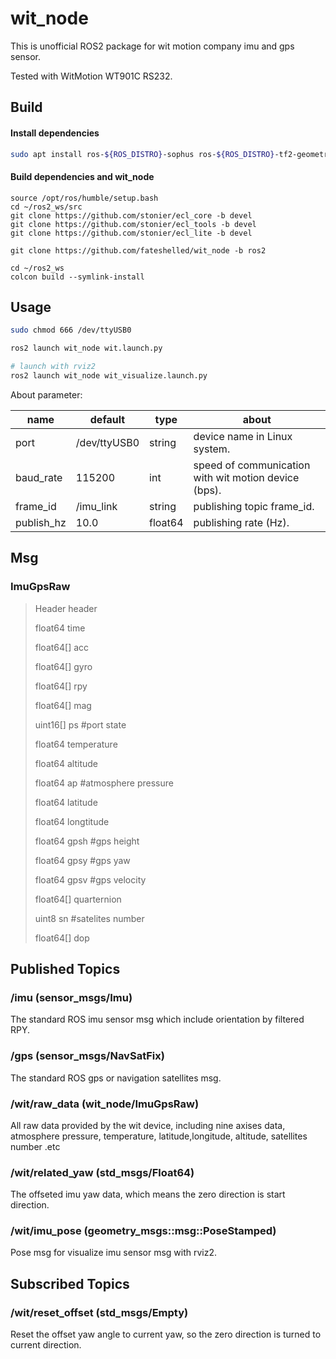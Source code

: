 # wit_node

This is unofficial ROS2 package for wit motion company imu and gps sensor.

Tested with WitMotion WT901C RS232.


## Build

#### Install dependencies
```bash
sudo apt install ros-${ROS_DISTRO}-sophus ros-${ROS_DISTRO}-tf2-geometry-msgs
```

#### Build dependencies and wit_node
```
source /opt/ros/humble/setup.bash
cd ~/ros2_ws/src
git clone https://github.com/stonier/ecl_core -b devel
git clone https://github.com/stonier/ecl_tools -b devel
git clone https://github.com/stonier/ecl_lite -b devel

git clone https://github.com/fateshelled/wit_node -b ros2

cd ~/ros2_ws
colcon build --symlink-install
```

## Usage

```bash
sudo chmod 666 /dev/ttyUSB0

ros2 launch wit_node wit.launch.py

# launch with rviz2
ros2 launch wit_node wit_visualize.launch.py
```

About parameter:

| name | default | type | about |
| - | - | - | - |
| port       | /dev/ttyUSB0 | string  | device name in Linux system. |
| baud_rate  | 115200       | int     | speed of communication with wit motion device (bps). |
| frame_id   | /imu_link    | string  | publishing topic frame_id. |
| publish_hz | 10.0         | float64 | publishing rate (Hz). |


## Msg

### ImuGpsRaw

> Header header
>
> float64 time
>
> float64[] acc
>
> float64[] gyro
>
> float64[] rpy
>
> float64[] mag
>
> uint16[]  ps #port state
>
> float64   temperature
>
> float64   altitude
>
> float64   ap #atmosphere pressure
>
> float64   latitude
>
> float64   longtitude
>
> float64   gpsh #gps height
>
> float64   gpsy #gps yaw
>
> float64   gpsv #gps velocity
>
> float64[] quarternion
>
> uint8     sn #satelites number
>
> float64[] dop

## Published Topics

### /imu (sensor_msgs/Imu)

The standard ROS imu sensor msg which include orientation by filtered RPY.

### /gps (sensor_msgs/NavSatFix)

The standard ROS gps or navigation satellites msg.

### /wit/raw_data (wit_node/ImuGpsRaw)

All raw data provided by the wit device, including nine axises data, atmosphere pressure, temperature, latitude,longitude, altitude, satellites number .etc

### /wit/related_yaw (std_msgs/Float64)

The offseted imu yaw data, which means the zero direction is start direction.

### /wit/imu_pose (geometry_msgs::msg::PoseStamped)

Pose msg for visualize imu sensor msg with rviz2.



## Subscribed Topics

### /wit/reset_offset (std_msgs/Empty)

Reset the offset yaw angle to current yaw,  so the zero direction is turned to current direction.



